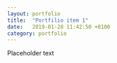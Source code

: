 ```yaml
---
layout: portfolio
title:  "Portfilio item 1"
date:   2019-01-28 11:42:50 +0100
category: portfolio
---
```

Placeholder text